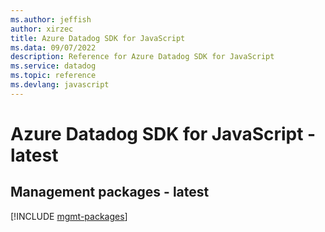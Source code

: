 ```yaml
---
ms.author: jeffish
author: xirzec
title: Azure Datadog SDK for JavaScript
ms.data: 09/07/2022
description: Reference for Azure Datadog SDK for JavaScript
ms.service: datadog
ms.topic: reference
ms.devlang: javascript
---
```

# Azure Datadog SDK for JavaScript - latest

## Management packages - latest
[!INCLUDE [mgmt-packages](datadog-mgmt-index.md)]